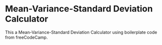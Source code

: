 # Mean-Variance-Standard Deviation Calculator

This a Mean-Variance-Standard Deviation Calculator using boilerplate code from freeCodeCamp.
